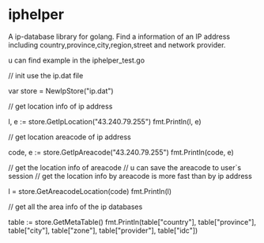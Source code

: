 # iphelper
A ip-database library  for golang. Find a information of an IP address including country,province,city,region,street and network provider.

u can find example in the iphelper_test.go 


// init use the ip.dat file

var store = NewIpStore("ip.dat")


// get location info of ip address

l, e := store.GetIpLocation("43.240.79.255")
fmt.Println(l, e)


//  get location areacode of ip address

code, e := store.GetIpAreacode("43.240.79.255")
fmt.Println(code, e)

// get the location info of areacode
// u can save the areacode to user`s session
// get the location info by areacode is more fast than by ip address

l = store.GetAreacodeLocation(code)
fmt.Println(l)


// get all the area info of the ip databases

table := store.GetMetaTable()
fmt.Println(table["country"], table["province"], table["city"], table["zone"], table["provider"], table["idc"])

